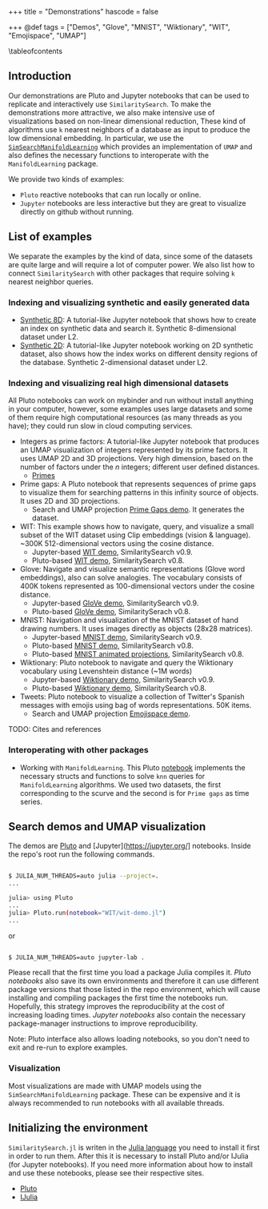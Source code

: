 +++
title = "Demonstrations"
hascode = false

+++
@def tags = ["Demos", "Glove", "MNIST", "Wiktionary", "WIT", "Emojispace", "UMAP"]

\tableofcontents

## Introduction

Our demonstrations are Pluto and Jupyter notebooks that can be used to replicate and interactively use `SimilaritySearch`.
To make the demonstrations more attractive, we also make intensive use of visualizations based on non-linear dimensional reduction,
These kind of algorithms use `k` nearest neighbors of a database as input to produce the low dimensional embedding.
In particular, we use the [`SimSearchManifoldLearning`](https://github.com/sadit/SimSearchManifoldLearning.jl) which 
provides an implementation of `UMAP` and also defines the necessary functions to interoperate with the `ManifoldLearning` package.

We provide two kinds of examples:
- `Pluto` reactive notebooks that can run locally or online.
- `Jupyter` notebooks are less interactive but they are great to visualize directly on github without running.


## List of examples
We separate the examples by the kind of data, since some of the datasets are quite large and will require a lot of computer power. We also list how to connect `SimilaritySearch` with other packages that require solving `k` nearest neighbor queries.

### Indexing and visualizing synthetic and easily generated data 

- [Synthetic 8D](https://github.com/sadit/SimilaritySearchDemos/blob/main/synthetic/random-dataset.ipynb): A tutorial-like Jupyter notebook that shows how to create an index on synthetic data and search it. Synthetic 8-dimensional dataset under L2.
- [Synthetic 2D](https://github.com/sadit/SimilaritySearchDemos/blob/main/synthetic/2d.ipynb): A tutorial-like Jupyter notebook working on 2D synthetic dataset, also shows how the index works on different density regions of the database. Synthetic 2-dimensional dataset under L2.

### Indexing and visualizing real high dimensional datasets

All Pluto notebooks can work on mybinder and run without install anything in your computer, however, some examples uses large datasets and some of them require high computational resources (as many threads as you have); they could run slow in cloud computing services.

- Integers as prime factors: A tutorial-like Jupyter notebook that produces an UMAP visualization of integers represented by its prime factors. It uses UMAP 2D and 3D projections. Very high dimension, based on the number of factors under the $n$ integers; different user defined distances.
    - [Primes](https://github.com/sadit/SimilaritySearchDemos/blob/main/primes/primes-umap.ipynb)
- Prime gaps: A Pluto notebook that represents sequences of prime gaps to visualize them for searching patterns in this infinity source of objects. It uses 2D and 3D projections.
    - Search and UMAP projection [Prime Gaps demo](/demos-pluto/primegaps-demo.jl/). It generates the dataset.
- WIT: This example shows how to navigate, query, and visualize a small subset of the WIT dataset using Clip embeddings (vision \& language). ~300K 512-dimensional vectors using the cosine distance.
    - Jupyter-based [WIT demo](https://github.com/sadit/SimilaritySearchDemos/blob/main/WIT/WIT.ipynb), SimilaritySearch v0.9.
    - Pluto-based [WIT demo](/demos-pluto/wit-demo.jl/), SimilaritySearch v0.8.
- Glove: Navigate and visualize semantic representations (Glove word embeddings), also can solve analogies. The vocabulary consists of 400K tokens represented as 100-dimensional vectors under the cosine distance.
    - Jupyter-based [GloVe demo](https://github.com/sadit/SimilaritySearchDemos/blob/main/Glove/Glove.ipynb), SimilaritySearch v0.9.
    - Pluto-based [GloVe demo](/demos-pluto/glove-demo.jl/), SimilaritySerach v0.8.
- MNIST: Navigation and visualization of the MNIST dataset of hand drawing numbers. It uses images directly as objects (28x28 matrices).
    - Jupyter-based [MNIST demo](https://github.com/sadit/SimilaritySearchDemos/blob/main/MNIST/MNIST.ipynb), SimilaritySearch v0.9.
    - Pluto-based [MNIST demo](/demos-pluto/mnist-demo.jl/), SimilaritySearch v0.8.
    - Pluto-based [MNIST animated projections](/demos-pluto/mnist-demo-iterated.jl/), SimilaritySearch v0.8.
- Wiktionary: Pluto notebook to navigate and query the Wiktionary vocabulary using Levenshtein distance  (~1M words)
    - Jupyter-based [Wiktionary demo](https://github.com/sadit/SimilaritySearchDemos/blob/main/wiktionary/Wiktionary.ipynb), SimilaritySearch v0.9.
    - Pluto-based [Wiktionary demo](/demos-pluto/wiktionary-demo.jl/), SimilaritySearch v0.8.
- Tweets: Pluto notebook to visualize a collection of Twitter's Spanish messages with emojis using bag of words representations. 50K items.
    - Search and UMAP projection [Emojispace demo](/demos-pluto/emojispace-demo.jl/).


TODO: Cites and references
### Interoperating with other packages
- Working with `ManifoldLearning`. This Pluto [notebook](/demos-pluto/primegaps-manifoldlearning.jl/) implements the necessary structs and functions to solve `knn` queries for `ManifoldLearning` algorithms. We used two datasets, the first corresponding to the scurve and the second is for `Prime gaps` as time series. 

## Search demos and UMAP visualization
The demos are [Pluto](https://github.com/fonsp/Pluto.jl) and [Jupyter](https://jupyter.org/] notebooks. Inside the repo's root run the following commands.

```bash

$ JULIA_NUM_THREADS=auto julia --project=.
...

julia> using Pluto
...
julia> Pluto.run(notebook="WIT/wit-demo.jl")
...
```

or 
```bash

$ JULIA_NUM_THREADS=auto jupyter-lab .
```
Please recall that the first time you load a package Julia compiles it. _Pluto notebooks_ also save its own environments and therefore it can use different package versions that those listed in the repo environment, which will cause installing and compiling packages the first time the notebooks run. Hopefully, this strategy improves the reproducibility at the cost of increasing loading times. _Jupyter notebooks_ also contain the necessary package-manager instructions to improve reproducibility. 

Note: Pluto interface also allows loading notebooks, so you don't need to exit and re-run to explore examples.


### Visualization

Most visualizations are made with UMAP models using the `SimSearchManifoldLearning` package. These can be expensive and it is always recommended to run notebooks with all available threads.

## Initializing the environment
`SimilaritySearch.jl` is writen in the [Julia language](https://julialang.org/) you need to install it first in order to run them. After this it is necessary to install Pluto and/or IJulia (for Jupyter notebooks). If you need more information about how to install and use these notebooks, please see their respective sites.

- [Pluto](https://github.com/fonsp/Pluto.jl)
- [IJulia](https://github.com/JuliaLang/IJulia.jl)


